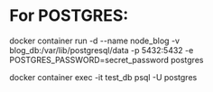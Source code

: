 # For POSTGRES:

docker container run -d --name node_blog -v blog_db:/var/lib/postgresql/data -p 5432:5432 -e POSTGRES_PASSWORD=secret_password postgres

docker container exec -it test_db psql -U postgres